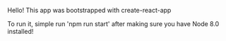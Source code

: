 Hello! This app was bootstrapped with create-react-app

To run it, simple run 'npm run start' after making sure you have Node 8.0 installed!
